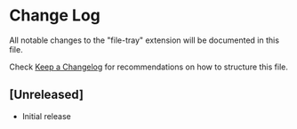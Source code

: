 # Change Log

All notable changes to the "file-tray" extension will be documented in this file.

Check [Keep a Changelog](http://keepachangelog.com/) for recommendations on how to structure this file.

## [Unreleased]

- Initial release
